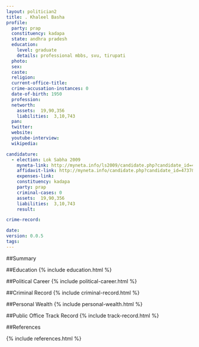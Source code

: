 ```yaml
---
layout: politician2
title: . Khaleel Basha
profile: 
  party: prap
  constituency: kadapa
  state: andhra pradesh
  education: 
    level: graduate
    details: professional mbbs, svu, tirupati
  photo: 
  sex: 
  caste: 
  religion: 
  current-office-title: 
  crime-accusation-instances: 0
  date-of-birth: 1950
  profession: 
  networth: 
    assets:  19,90,356
    liabilities:  3,10,743
  pan: 
  twitter: 
  website: 
  youtube-interview: 
  wikipedia: 

candidature: 
  - election: Lok Sabha 2009
    myneta-link: http://myneta.info/ls2009/candidate.php?candidate_id=4737
    affidavit-link: http://myneta.info/candidate.php?candidate_id=4737&scan=original
    expenses-link: 
    constituency: kadapa 
    party: prap
    criminal-cases: 0
    assets:  19,90,356
    liabilities:  3,10,743
    result:  

crime-record: 

date: 
version: 0.0.5
tags: 
---
```

##Summary


##Education
{% include education.html %}


##Political Career
{% include political-career.html %}


##Criminal Record
{% include criminal-record.html %}


##Personal Wealth
{% include personal-wealth.html %}


##Public Office Track Record
{% include track-record.html %}


##References


{% include references.html %}